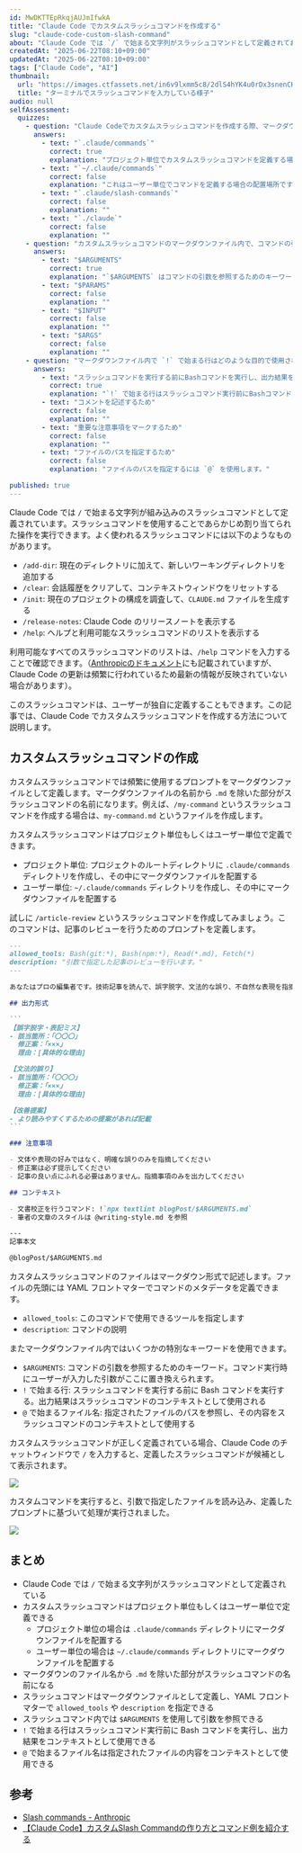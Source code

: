 ```yaml
---
id: MwDKTTEpRkqjAUJmIfwkA
title: "Claude Code でカスタムスラッシュコマンドを作成する"
slug: "claude-code-custom-slash-command"
about: "Claude Code では `/` で始まる文字列がスラッシュコマンドとして定義されておりあらかじめ割り当てられた操作を実行できます。スラッシュコマンドはユーザーが独自に定義することもできます。この記事では、Claude Code でカスタムスラッシュコマンドを作成する方法について説明します。"
createdAt: "2025-06-22T08:10+09:00"
updatedAt: "2025-06-22T08:10+09:00"
tags: ["Claude Code", "AI"]
thumbnail:
  url: "https://images.ctfassets.net/in6v9lxmm5c8/2dlS4hYK4u0rDx3snenCHT/b6fe043d8582c9b4b8a60c59609a56bf/claude_code_thumbnail.svg"
  title: "ターミナルでスラッシュコマンドを入力している様子"
audio: null
selfAssessment:
  quizzes:
    - question: "Claude Codeでカスタムスラッシュコマンドを作成する際、マークダウンファイルをどこに配置すればプロジェクト単位でコマンドを定義できますか？"
      answers:
        - text: "`.claude/commands`"
          correct: true
          explanation: "プロジェクト単位でカスタムスラッシュコマンドを定義する場合は、プロジェクトのルートディレクトリに `.claude/commands` ディレクトリを作成し、その中にマークダウンファイルを配置します。"
        - text: "`~/.claude/commands`"
          correct: false
          explanation: "これはユーザー単位でコマンドを定義する場合の配置場所です。"
        - text: "`.claude/slash-commands`"
          correct: false
          explanation: ""
        - text: "`./claude`"
          correct: false
          explanation: ""
    - question: "カスタムスラッシュコマンドのマークダウンファイル内で、コマンドの引数を参照するために使用するキーワードは何ですか？"
      answers:
        - text: "$ARGUMENTS"
          correct: true
          explanation: "`$ARGUMENTS` はコマンドの引数を参照するためのキーワードで、コマンド実行時にユーザーが入力した引数がここに置き換えられます。"
        - text: "$PARAMS"
          correct: false
          explanation: ""
        - text: "$INPUT"
          correct: false
          explanation: ""
        - text: "$ARGS"
          correct: false
          explanation: ""
    - question: "マークダウンファイル内で `!` で始まる行はどのような目的で使用されますか？"
      answers:
        - text: "スラッシュコマンドを実行する前にBashコマンドを実行し、出力結果をスラッシュコマンドのコンテキストとして使用する"
          correct: true
          explanation: "`!` で始まる行はスラッシュコマンド実行前にBashコマンドを実行し、その出力結果をコンテキストとして使用できます。"
        - text: "コメントを記述するため"
          correct: false
          explanation: ""
        - text: "重要な注意事項をマークするため"
          correct: false
          explanation: ""
        - text: "ファイルのパスを指定するため"
          correct: false
          explanation: "ファイルのパスを指定するには `@` を使用します。"

published: true
---
```


Claude Code では `/` で始まる文字列が組み込みのスラッシュコマンドとして定義されています。スラッシュコマンドを使用することであらかじめ割り当てられた操作を実行できます。よく使われるスラッシュコマンドには以下のようなものがあります。

- `/add-dir`: 現在のディレクトリに加えて、新しいワーキングディレクトリを追加する
- `/clear`: 会話履歴をクリアして、コンテキストウィンドウをリセットする
- `/init`: 現在のプロジェクトの構成を調査して、`CLAUDE.md` ファイルを生成する
- `/release-notes`: Claude Code のリリースノートを表示する
- `/help`: ヘルプと利用可能なスラッシュコマンドのリストを表示する

利用可能なすべてのスラッシュコマンドのリストは、`/help` コマンドを入力することで確認できます。（[Anthropicのドキュメント](https://docs.anthropic.com/en/docs/claude-code/slash-commands)にも記載されていますが、Claude Code の更新は頻繁に行われているため最新の情報が反映されていない場合があります）。

このスラッシュコマンドは、ユーザーが独自に定義することもできます。この記事では、Claude Code でカスタムスラッシュコマンドを作成する方法について説明します。

## カスタムスラッシュコマンドの作成

カスタムスラッシュコマンドでは頻繁に使用するプロンプトをマークダウンファイルとして定義します。マークダウンファイルの名前から `.md` を除いた部分がスラッシュコマンドの名前になります。例えば、`/my-command` というスラッシュコマンドを作成する場合は、`my-command.md` というファイルを作成します。

カスタムスラッシュコマンドはプロジェクト単位もしくはユーザー単位で定義できます。

- プロジェクト単位: プロジェクトのルートディレクトリに `.claude/commands` ディレクトリを作成し、その中にマークダウンファイルを配置する
- ユーザー単位: `~/.claude/commands` ディレクトリを作成し、その中にマークダウンファイルを配置する

試しに `/article-review` というスラッシュコマンドを作成してみましょう。このコマンドは、記事のレビューを行うためのプロンプトを定義します。

~~~.claude/commands/article-review.md
---
allowed_tools: Bash(git:*), Bash(npm:*), Read(*.md), Fetch(*)
description: "引数で指定した記事のレビューを行います。"
---

あなたはプロの編集者です。技術記事を読んで、誤字脱字、文法的な誤り、不自然な表現を指摘してください。

## 出力形式

```
【誤字脱字・表記ミス】
- 該当箇所：「〇〇〇」
  修正案：「×××」
  理由：[具体的な理由]

【文法的誤り】
- 該当箇所：「〇〇〇」
  修正案：「×××」
  理由：[具体的な理由]

【改善提案】
- より読みやすくするための提案があれば記載
```

### 注意事項

- 文体や表現の好みではなく、明確な誤りのみを指摘してください
- 修正案は必ず提示してください
- 記事の良い点にふれる必要はありません。指摘事項のみを出力してください

## コンテキスト

- 文書校正を行うコマンド: !`npx textlint blogPost/$ARGUMENTS.md`
- 筆者の文章のスタイルは @writing-style.md を参照

---
記事本文

@blogPost/$ARGUMENTS.md
~~~

カスタムスラッシュコマンドのファイルはマークダウン形式で記述します。ファイルの先頭には YAML フロントマターでコマンドのメタデータを定義できます。

- `allowed_tools`: このコマンドで使用できるツールを指定します
- `description`: コマンドの説明

またマークダウンファイル内ではいくつかの特別なキーワードを使用できます。

- `$ARGUMENTS`: コマンドの引数を参照するためのキーワード。コマンド実行時にユーザーが入力した引数がここに置き換えられます。
- `!` で始まる行: スラッシュコマンドを実行する前に Bash コマンドを実行する。出力結果はスラッシュコマンドのコンテキストとして使用される
- `@` で始まるファイル名: 指定されたファイルのパスを参照し、その内容をスラッシュコマンドのコンテキストとして使用する

カスタムスラッシュコマンドが正しく定義されている場合、Claude Code のチャットウィンドウで `/` を入力すると、定義したスラッシュコマンドが候補として表示されます。

![](https://images.ctfassets.net/in6v9lxmm5c8/4ot4s70JXrwYZrtXNRCyaM/3630ed5281cd7aaeecee365a40fae332/%C3%A3__%C3%A3__%C3%A3_%C2%AA%C3%A3__%C3%A3__%C3%A3__%C3%A3__%C3%A3__%C3%A3___2025-06-22_9.07.18.png)

カスタムコマンドを実行すると、引数で指定したファイルを読み込み、定義したプロンプトに基づいて処理が実行されました。

![](https://images.ctfassets.net/in6v9lxmm5c8/7vJCHfcSnwZeWVnQZSgwE6/8e9b9c798ce0778ac30c9cb73f550427/%C3%A3__%C3%A3__%C3%A3_%C2%AA%C3%A3__%C3%A3__%C3%A3__%C3%A3__%C3%A3__%C3%A3___2025-06-22_9.21.43.png)

## まとめ

- Claude Code では `/` で始まる文字列がスラッシュコマンドとして定義されている
- カスタムスラッシュコマンドはプロジェクト単位もしくはユーザー単位で定義できる
  - プロジェクト単位の場合は `.claude/commands` ディレクトリにマークダウンファイルを配置する
  - ユーザー単位の場合は `~/.claude/commands` ディレクトリにマークダウンファイルを配置する
- マークダウンのファイル名から `.md` を除いた部分がスラッシュコマンドの名前になる
- スラッシュコマンドはマークダウンファイルとして定義し、YAML フロントマターで `allowed_tools` や `description` を指定できる
- スラッシュコマンド内では `$ARGUMENTS` を使用して引数を参照できる
- `!` で始まる行はスラッシュコマンド実行前に Bash コマンドを実行し、出力結果をコンテキストとして使用できる
- `@` で始まるファイル名は指定されたファイルの内容をコンテキストとして使用できる

## 参考

- [Slash commands - Anthropic](https://docs.anthropic.com/en/docs/claude-code/slash-commands)
- [【Claude Code】カスタムSlash Commandの作り方とコマンド例を紹介する](https://zenn.dev/oikon/articles/cb11b84f891228)